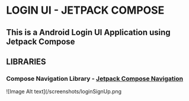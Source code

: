 # LOGIN UI - JETPACK COMPOSE
## This is a Android Login UI Application using Jetpack Compose

## LIBRARIES

### Compose Navigation Library - [Jetpack Compose Navigation](https://developer.android.com/jetpack/compose/navigation)

![Image Alt text](/screenshots/loginSignUp.png


